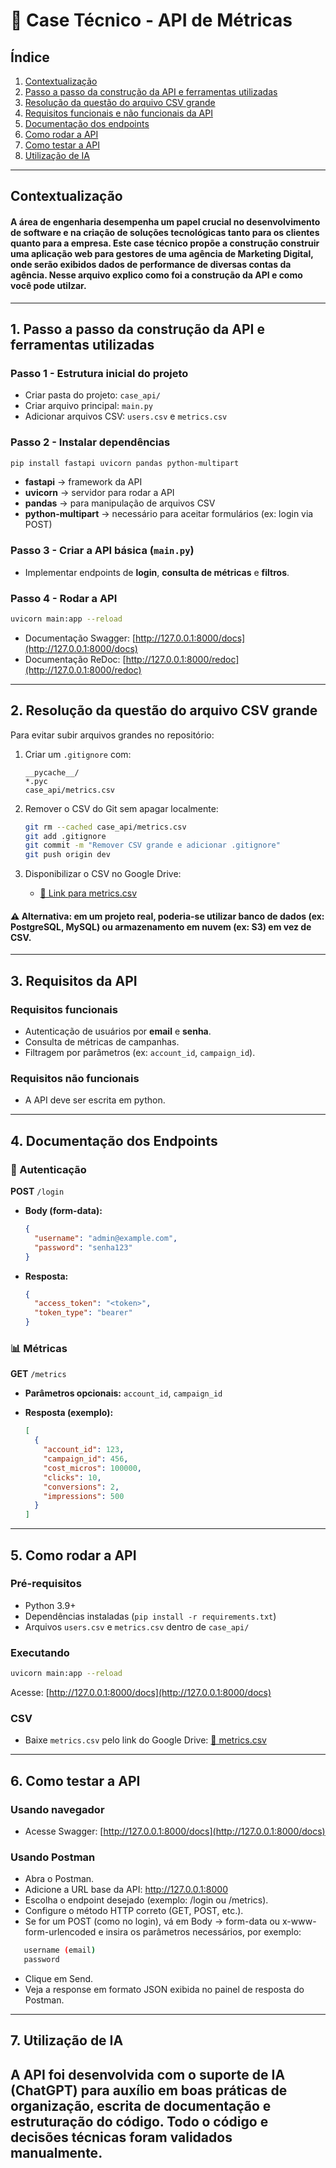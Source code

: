 # 📌 Case Técnico - API de Métricas

## Índice
1. [Contextualização](#contextualização)  
2. [Passo a passo da construção da API e ferramentas utilizadas](#passo-a-passo-da-construção-da-api-e-ferramentas-utilizadas)  
3. [Resolução da questão do arquivo CSV grande](#resolução-da-questão-do-arquivo-csv-grande)  
4. [Requisitos funcionais e não funcionais da API](#requisitos-funcionais-e-não-funcionais-da-api)  
5. [Documentação dos endpoints](#documentação-dos-endpoints)  
6. [Como rodar a API](#como-rodar-a-api)  
7. [Como testar a API](#como-testar-a-api)  
8. [Utilização de IA](#utilização-de-ia)  
---

## Contextualização
#### A área de engenharia desempenha um papel crucial no desenvolvimento de software e na criação de soluções tecnológicas tanto para os clientes quanto para a empresa. Este case técnico propõe a construção construir uma aplicação web para gestores de uma agência de Marketing Digital, onde serão exibidos dados de performance de diversas contas da agência. Nesse arquivo explico como foi a construção da API e como você pode utilzar.
---

## 1. Passo a passo da construção da API e ferramentas utilizadas

### Passo 1 - Estrutura inicial do projeto
* Criar pasta do projeto: `case_api/`
* Criar arquivo principal: `main.py`
* Adicionar arquivos CSV: `users.csv` e `metrics.csv`

### Passo 2 - Instalar dependências
```bash
pip install fastapi uvicorn pandas python-multipart
```
* **fastapi** → framework da API
* **uvicorn** → servidor para rodar a API
* **pandas** → para manipulação de arquivos CSV
* **python-multipart** → necessário para aceitar formulários (ex: login via POST)

### Passo 3 - Criar a API básica (`main.py`)
* Implementar endpoints de **login**, **consulta de métricas** e **filtros**.

### Passo 4 - Rodar a API
```bash
uvicorn main:app --reload
```
* Documentação Swagger: [http://127.0.0.1:8000/docs](http://127.0.0.1:8000/docs)
* Documentação ReDoc: [http://127.0.0.1:8000/redoc](http://127.0.0.1:8000/redoc)
---

## 2. Resolução da questão do arquivo CSV grande
Para evitar subir arquivos grandes no repositório:

1. Criar um `.gitignore` com:

   ```gitignore
   __pycache__/
   *.pyc
   case_api/metrics.csv
   ```
2. Remover o CSV do Git sem apagar localmente:

   ```bash
   git rm --cached case_api/metrics.csv
   git add .gitignore
   git commit -m "Remover CSV grande e adicionar .gitignore"
   git push origin dev
   ```
3. Disponibilizar o CSV no Google Drive:

   * [📂 Link para metrics.csv](https://drive.google.com/drive/folders/1wvkKhZcoikv4z4l40LCoj4-YVowotmQp?usp=sharing)

#### ⚠️ **Alternativa**: em um projeto real, poderia-se utilizar **banco de dados** (ex: PostgreSQL, MySQL) ou **armazenamento em nuvem** (ex: S3) em vez de CSV.
---

## 3. Requisitos da API

### Requisitos funcionais
* Autenticação de usuários por **email** e **senha**.
* Consulta de métricas de campanhas.
* Filtragem por parâmetros (ex: `account_id`, `campaign_id`).

### Requisitos não funcionais
* A API deve ser escrita em python.
---

## 4. Documentação dos Endpoints

### 🔑 Autenticação

**POST** `/login`

* **Body (form-data):**

  ```json
  {
    "username": "admin@example.com",
    "password": "senha123"
  }
  ```
* **Resposta:**

  ```json
  {
    "access_token": "<token>",
    "token_type": "bearer"
  }
  ```

### 📊 Métricas

**GET** `/metrics`

* **Parâmetros opcionais:** `account_id`, `campaign_id`
* **Resposta (exemplo):**

  ```json
  [
    {
      "account_id": 123,
      "campaign_id": 456,
      "cost_micros": 100000,
      "clicks": 10,
      "conversions": 2,
      "impressions": 500
    }
  ]
  ```

---

## 5. Como rodar a API

### Pré-requisitos
* Python 3.9+
* Dependências instaladas (`pip install -r requirements.txt`)
* Arquivos `users.csv` e `metrics.csv` dentro de `case_api/`

### Executando
```bash
uvicorn main:app --reload
```
Acesse: [http://127.0.0.1:8000/docs](http://127.0.0.1:8000/docs)

### CSV

* Baixe `metrics.csv` pelo link do Google Drive: [📂 metrics.csv](https://drive.google.com/drive/folders/1wvkKhZcoikv4z4l40LCoj4-YVowotmQp?usp=sharing)
---

## 6. Como testar a API

### Usando navegador

* Acesse Swagger: [http://127.0.0.1:8000/docs](http://127.0.0.1:8000/docs)

### Usando Postman 
- Abra o Postman.
- Adicione a URL base da API: http://127.0.0.1:8000
- Escolha o endpoint desejado (exemplo: /login ou /metrics).
- Configure o método HTTP correto (GET, POST, etc.).
- Se for um POST (como no login), vá em Body → form-data ou x-www-form-urlencoded e insira os parâmetros necessários, por exemplo:
 ```bash 
    username (email)
    password
```
- Clique em Send.
- Veja a response em formato JSON exibida no painel de resposta do Postman.
---

## 7. Utilização de IA

A API foi desenvolvida com o suporte de **IA (ChatGPT)** para auxílio em boas práticas de organização, escrita de documentação e estruturação do código. Todo o código e decisões técnicas foram validados manualmente.
---


